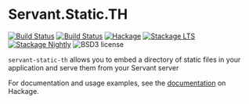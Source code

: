 
Servant.Static.TH
==================

[![Build Status](https://github.com/cdepillabout/servant-static-th/workflows/CI/badge.svg)](https://github.com/cdepillabout/servant-static-th/actions)
[![Build Status](https://secure.travis-ci.org/cdepillabout/servant-static-th.svg)](http://travis-ci.org/cdepillabout/servant-static-th)
[![Hackage](https://img.shields.io/hackage/v/servant-static-th.svg)](https://hackage.haskell.org/package/servant-static-th)
[![Stackage LTS](http://stackage.org/package/servant-static-th/badge/lts)](http://stackage.org/lts/package/servant-static-th)
[![Stackage Nightly](http://stackage.org/package/servant-static-th/badge/nightly)](http://stackage.org/nightly/package/servant-static-th)
![BSD3 license](https://img.shields.io/badge/license-BSD3-blue.svg)

`servant-static-th` allows you to embed a directory of static files in your
application and serve them from your Servant server

For documentation and usage examples, see the
[documentation](https://hackage.haskell.org/package/servant-static-th) on Hackage.
